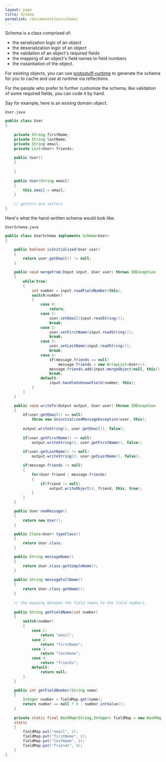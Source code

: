 ```yaml
---
layout: page
title: Schema
permalink: /documentation/schema/
---
```

Schema is a class comprised of:

* the serialization logic of an object
* the deserialization logic of an object
* the validation of an object's required fields
* the mapping of an object's field names to field numbers
* the instantiation of the object.

For existing objects, you can use [protostuff-runtime](/documentation/runtime-schema) to generate the
schema for you to cache and use at runtime via reflections.

For the people who prefer to further customize the schema, like validation of some required fields, 
you can code it by hand.

Say for example, here is an exising domain object.

`User.java`

```java
public class User
{
    
    private String firstName;
    private String lastName;
    private String email;
    private List<User> friends;
    
    public User()
    {
    
    }
    
    public User(String email)
    {
        this.email = email;
    }
    
    // getters and setters
}
```

Here's what the hand-written schema would look like:

`UserSchema.java`

```java
public class UserSchema implements Schema<User>
{

    public boolean isInitialized(User user)
    {
        return user.getEmail() != null;
    }

    public void mergeFrom(Input input, User user) throws IOException
    {
        while(true)
        {
            int number = input.readFieldNumber(this);
            switch(number)
            {
                case 0:
                    return;
                case 1:
                    user.setEmail(input.readString());
                    break;
                case 2:
                    user.setFirstName(input.readString());
                    break;
                case 3:
                    user.setLastName(input.readString());
                    break;
                case 4:
                    if(message.friends == null)
                        message.friends = new ArrayList<User>();
                    message.friends.add(input.mergeObject(null, this));
                    break;
                default:
                    input.handleUnknownField(number, this);
            }
        }
    }

    public void writeTo(Output output, User user) throws IOException
    {
        if(user.getEmail() == null)
            throw new UninitializedMessageException(user, this);
        
        output.writeString(1, user.getEmail(), false);
        
        if(user.getFirstName() != null)
            output.writeString(2, user.getFirstName(), false);
        
        if(user.getLastName() != null)
            output.writeString(3, user.getLastName(), false);

        if(message.friends != null)
        {
            for(User friend : message.friends)
            {
                if(friend != null)
                    output.writeObject(4, friend, this, true);
            }
        }
    }

    public User newMessage()
    {
        return new User();
    }

    public Class<User> typeClass()
    {
        return User.class;
    }

    public String messageName()
    {
        return User.class.getSimpleName();
    }
    
    public String messageFullName()
    {
        return User.class.getName();
    }
    
    // the mapping between the field names to the field numbers.
    
    public String getFieldName(int number)
    {
        switch(number)
        {
            case 1:
                return "email";
            case 2:
                return "firstName";
            case 3:
                return "lastName";
            case 4:
                return "friends";
            default:
                return null;
        }
    }

    public int getFieldNumber(String name)
    {
        Integer number = fieldMap.get(name);
        return number == null ? 0 : number.intValue();
    }
    
    private static final HashMap<String,Integer> fieldMap = new HashMap<String,Integer>();    
    static
    {
        fieldMap.put("email", 1);
        fieldMap.put("firstName", 2);
        fieldMap.put("lastName", 3);
        fieldMap.put("friends", 4);
    }
}
```